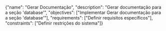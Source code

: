 {"name": "Gerar Documentação", "description": "Gerar documentação para a seção 'database'", "objectives": ["Implementar Gerar documentação para a seção 'database'"], "requirements": ["Definir requisitos específicos"], "constraints": ["Definir restrições do sistema"]}